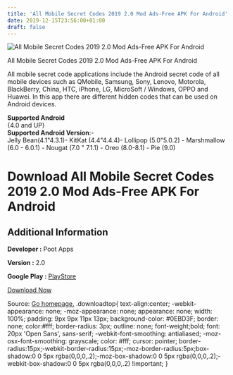 ```yaml
---
title: 'All Mobile Secret Codes 2019 2.0 Mod Ads-Free APK For Android'
date: 2019-12-15T23:56:00+01:00
draft: false
---
```


![All Mobile Secret Codes 2019 2.0 Mod Ads-Free APK For Android](https://i1.wp.com/apkhome.net/wp-content/uploads/2019/12/All-Mobile-Secret-Codes-2019-2.0-Mod-Ads-Free.png "All Mobile Secret Codes 2019 2.0 Mod Ads-Free APK For Android")

  

All Mobile Secret Codes 2019 2.0 Mod Ads-Free APK For Android

All mobile secret code applications include the Android secret code of all mobile devices such as QMobile, Samsung, Sony, Lenovo, Motorola, BlackBerry, China, HTC, iPhone, LG, MicroSoft / Windows, OPPO and Huawei. In this app there are different hidden codes that can be used on Android devices.

**Supported Android**  
{4.0 and UP}  
**Supported Android Version**:-  
Jelly Bean(4.1"4.3.1)- KitKat (4.4"4.4.4)- Lollipop (5.0"5.0.2) - Marshmallow (6.0 - 6.0.1) - Nougat (7.0 " 7.1.1) - Oreo (8.0-8.1) - Pie (9.0)

Download All Mobile Secret Codes 2019 2.0 Mod Ads-Free APK For Android
======================================================================

Additional Information
----------------------

**Developer :** Poot Apps

**Version :** 2.0

**Google Play :** [PlayStore](https://play.google.com/store/apps/details?id=secretcodes.rizapps.com.secretcodesofallmobiles)

  

[Download Now](https://store4app.co/post/all-mobile-secret-codes-2019-2-0-mod-ads-free-apk-for-android_1576434736)

  
Source: [Go homepage.](https://store4app.co/post/all-mobile-secret-codes-2019-2-0-mod-ads-free-apk-for-android_1576434736) .downloadtop{ text-align:center; -webkit-appearance: none; -moz-appearance: none; appearance: none; width: 100%; padding: 9px 9px 11px 13px; background-color: #0EBD3F; border: none; color:#fff; border-radius: 3px; outline: none; font-weight;bold; font: 20px 'Open Sans', sans-serif; -webkit-font-smoothing: antialiased; -moz-osx-font-smoothing: grayscale; color: #fff; cursor: pointer; border-radius:15px;-webkit-border-radius:15px;-moz-border-radius:5px;box-shadow:0 0 5px rgba(0,0,0,.2);-moz-box-shadow:0 0 5px rgba(0,0,0,.2);-webkit-box-shadow:0 0 5px rgba(0,0,0,.2) !important; }